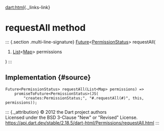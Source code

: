 [dart:html](../../dart-html/dart-html-library){._links-link}

requestAll method
=================

::: {.section .multi-line-signature}
[Future](../../dart-async/future-class)\<[PermissionStatus](../permissionstatus-class)\>
requestAll(

1.  [List](../../dart-core/list-class)\<[Map](../../dart-core/map-class)\>
    permissions

)
:::

Implementation {#source}
--------------

``` {.language-dart data-language="dart"}
Future<PermissionStatus> requestAll(List<Map> permissions) =>
    promiseToFuture<PermissionStatus>(JS(
        "creates:PermissionStatus;", "#.requestAll(#)", this, permissions));
```

::: {._attribution}
© 2012 the Dart project authors\
Licensed under the BSD 3-Clause \"New\" or \"Revised\" License.\
<https://api.dart.dev/stable/2.18.5/dart-html/Permissions/requestAll.html>
:::
